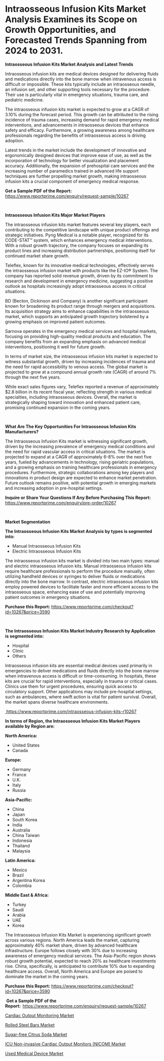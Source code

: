 <p><h1>Intraosseous Infusion Kits Market Analysis Examines its Scope on Growth Opportunities, and Forecasted Trends Spanning from 2024 to 2031.</h1></p><p><strong>Intraosseous Infusion Kits Market Analysis and Latest Trends</strong></p>
<p><p>Intraosseous infusion kits are medical devices designed for delivering fluids and medications directly into the bone marrow when intravenous access is difficult or impossible. These kits typically include an intraosseous needle, an infusion set, and other supporting tools necessary for the procedure. Their use is particularly vital in emergency situations, trauma care, and pediatric medicine.</p><p>The intraosseous infusion kits market is expected to grow at a CAGR of 3.10% during the forecast period. This growth can be attributed to the rising incidence of trauma cases, increasing demand for rapid emergency medical interventions, and advancements in intraosseous devices that enhance safety and efficacy. Furthermore, a growing awareness among healthcare professionals regarding the benefits of intraosseous access is driving adoption.</p><p>Latest trends in the market include the development of innovative and ergonomically designed devices that improve ease of use, as well as the incorporation of technology for better visualization and placement accuracy. Additionally, the expansion of prehospital care services and the increasing number of paramedics trained in advanced life support techniques are further propelling market growth, making intraosseous infusion kits a crucial component of emergency medical response.</p></p>
<p><strong>Get a Sample PDF of the Report:&nbsp;</strong> <a href="https://www.reportprime.com/enquiry/request-sample/10267">https://www.reportprime.com/enquiry/request-sample/10267</a></p>
<p>&nbsp;</p>
<p><strong>Intraosseous Infusion Kits Major Market Players</strong></p>
<p><p>The intraosseous infusion kits market features several key players, each contributing to the competitive landscape with unique product offerings and strategic initiatives. Pyng Medical is a notable player, recognized for its CODE-STAT™ system, which enhances emergency medical interventions. With a robust growth trajectory, the company focuses on expanding its product lines and increasing distribution partnerships, positioning itself for continued market share growth.</p><p>Teleflex, known for its innovative medical technologies, effectively serves the intraosseous infusion market with products like the EZ-IO® System. The company has reported solid revenue growth, driven by its commitment to research and development in emergency medicine, suggesting a positive outlook as hospitals increasingly adopt intraosseous access in critical situations.</p><p>BD (Becton, Dickinson and Company) is another significant participant known for broadening its product range through mergers and acquisitions. Its acquisition strategy aims to enhance capabilities in the intraosseous market, which supports an anticipated growth trajectory bolstered by a growing emphasis on improved patient outcomes.</p><p>Sarnova operates in the emergency medical services and hospital markets, focusing on providing high-quality medical products and education. The company benefits from an expanding emphasis on advanced medical interventions, positioning it well for future growth.</p><p>In terms of market size, the intraosseous infusion kits market is expected to witness substantial growth, driven by increasing incidences of trauma and the need for rapid accessibility to venous access. The global market is projected to grow at a compound annual growth rate (CAGR) of around 7% through the next five years.</p><p>While exact sales figures vary, Teleflex reported a revenue of approximately $2.8 billion in its recent fiscal year, reflecting strength in various medical specialties, including intraosseous devices. Overall, the market is strategically shaping toward innovation and enhanced patient care, promising continued expansion in the coming years.</p></p>
<p>&nbsp;</p>
<p><strong>What Are The Key Opportunities For Intraosseous Infusion Kits Manufacturers?</strong></p>
<p><p>The Intraosseous Infusion Kits market is witnessing significant growth, driven by the increasing prevalence of emergency medical conditions and the need for rapid vascular access in critical situations. The market is projected to expand at a CAGR of approximately 6-8% over the next five years, fueled by advancements in technology, rising geriatric populations, and a growing emphasis on training healthcare professionals in emergency procedures. Furthermore, strategic collaborations among key players and innovations in product design are expected to enhance market penetration. Future outlook remains positive, with potential growth in emerging markets and increasing adoption in pre-hospital settings.</p></p>
<p><strong>Inquire or Share Your Questions If Any Before Purchasing This Report:</strong> <a href="https://www.reportprime.com/enquiry/pre-order/10267">https://www.reportprime.com/enquiry/pre-order/10267</a></p>
<p>&nbsp;</p>
<p><strong>Market Segmentation</strong></p>
<p><strong>The Intraosseous Infusion Kits Market Analysis by types is segmented into:</strong></p>
<p><ul><li>Manual Intraosseous Infusion Kits</li><li>Electric Intraosseous Infusion Kits</li></ul></p>
<p><p>The intraosseous infusion kits market is divided into two main types: manual and electric intraosseous infusion kits. Manual intraosseous infusion kits require healthcare professionals to perform the procedure manually, often utilizing handheld devices or syringes to deliver fluids or medications directly into the bone marrow. In contrast, electric intraosseous infusion kits employ powered devices to facilitate faster and more efficient access to the intraosseous space, enhancing ease of use and potentially improving patient outcomes in emergency situations.</p></p>
<p><strong>Purchase this Report:&nbsp;</strong><a href="https://www.reportprime.com/checkout?id=10267&price=3590">https://www.reportprime.com/checkout?id=10267&price=3590</a></p>
<p>&nbsp;</p>
<p><strong>The Intraosseous Infusion Kits Market Industry Research by Application is segmented into:</strong></p>
<p><ul><li>Hospital</li><li>Clinic</li><li>Others</li></ul></p>
<p><p>Intraosseous infusion kits are essential medical devices used primarily in emergencies to deliver medications and fluids directly into the bone marrow when intravenous access is difficult or time-consuming. In hospitals, these kits are crucial for rapid interventions, especially in trauma or critical cases. Clinics use them for urgent procedures, ensuring quick access to circulatory support. Other applications may include pre-hospital settings, such as ambulances, where swift action is vital for patient survival. Overall, the market spans diverse healthcare environments.</p></p>
<p><a href="https://www.reportprime.com/intraosseous-infusion-kits-r10267">&nbsp;https://www.reportprime.com/intraosseous-infusion-kits-r10267</a></p>
<p><strong>In terms of Region, the Intraosseous Infusion Kits Market Players available by Region are:</strong></p>
<p>
    <p> <strong> North America: </strong>
        <ul>
            <li>United States</li>
            <li>Canada</li>
        </ul>
        </p> 
    <p> <strong> Europe: </strong>
        <ul>
            <li>Germany</li>
            <li>France</li>
            <li>U.K.</li>
            <li>Italy</li>
            <li>Russia</li>
        </ul>
        </p> 
    <p> <strong> Asia-Pacific: </strong>
        <ul>
            <li>China</li>
            <li>Japan</li>
            <li>South Korea</li>
            <li>India</li>
            <li>Australia</li>
            <li>China Taiwan</li>
            <li>Indonesia</li>
            <li>Thailand</li>
            <li>Malaysia</li>
        </ul>
        </p> 
    <p> <strong> Latin America: </strong>
        <ul>
            <li>Mexico</li>
            <li>Brazil</li>
            <li>Argentina Korea</li>
            <li>Colombia</li>
        </ul>
        </p> 
    <p> <strong> Middle East & Africa: </strong>
        <ul>
            <li>Turkey</li>
            <li>Saudi</li>
            <li>Arabia</li>
            <li>UAE</li>
            <li>Korea</li>
        </ul>
    </p>
    </p>
<p><p>The Intraosseous Infusion Kits Market is experiencing significant growth across various regions. North America leads the market, capturing approximately 40% market share, driven by advanced healthcare infrastructure. Europe follows closely with 30% due to increasing awareness of emergency medical services. The Asia-Pacific region shows robust growth potential, expected to reach 20% as healthcare investments rise. China, specifically, is anticipated to contribute 10% due to expanding healthcare access. Overall, North America and Europe are poised to dominate the market in the coming years.</p></p>
<p><strong>Purchase this Report: </strong><a href="https://www.reportprime.com/checkout?id=10267&price=3590">https://www.reportprime.com/checkout?id=10267&price=3590</a></p>
<p>&nbsp;<strong>Get a Sample PDF of the Report:&nbsp;&nbsp;</strong><a href="https://www.reportprime.com/enquiry/request-sample/10267">https://www.reportprime.com/enquiry/request-sample/10267</a></p>
<p><strong></strong></p>
<p><p><a href="https://issuu.com/reportprime-2/docs/cardiac-output-monitoring-market-si_e7b1f9a65f7ed8">Cardiac Output Monitoring Market</a></p><p><a href="https://medium.com/@raymiu201/the-rolled-steel-bars-market-decisions-are-mostly-driven-by-resource-optimization-and-f5ecc1ad4b9c?postPublishedType=initial">Rolled Steel Bars Market</a></p><p><a href="https://medium.com/@raymiu201/the-sugar-free-citrus-soda-market-prioritizes-cost-control-and-efficiency-enhancement-14d976a2936f">Sugar-free Citrus Soda Market</a></p><p><a href="https://issuu.com/reportprime-2/docs/icu-non-invasive-cardiac-output-mon_ee2c4768d38d41">ICU Non-invasive Cardiac Output Monitors (NICOM) Market</a></p><p><a href="https://github.com/NorbertYates/Market-Research-Report-List-7/blob/main/used-medical-device-market.md">Used Medical Device Market</a></p></p>